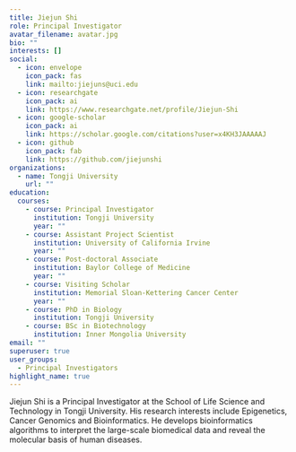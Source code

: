 ```yaml
---
title: Jiejun Shi
role: Principal Investigator
avatar_filename: avatar.jpg
bio: ""
interests: []
social:
  - icon: envelope
    icon_pack: fas
    link: mailto:jiejuns@uci.edu
  - icon: researchgate
    icon_pack: ai
    link: https://www.researchgate.net/profile/Jiejun-Shi
  - icon: google-scholar
    icon_pack: ai
    link: https://scholar.google.com/citations?user=x4KH3JAAAAAJ
  - icon: github
    icon_pack: fab
    link: https://github.com/jiejunshi
organizations:
  - name: Tongji University
    url: ""
education:
  courses:
    - course: Principal Investigator
      institution: Tongji University
      year: ""
    - course: Assistant Project Scientist
      institution: University of California Irvine
      year: ""
    - course: Post-doctoral Associate
      institution: Baylor College of Medicine
      year: ""
    - course: Visiting Scholar
      institution: Memorial Sloan-Kettering Cancer Center
      year: ""
    - course: PhD in Biology
      institution: Tongji University
    - course: BSc in Biotechnology
      institution: Inner Mongolia University
email: ""
superuser: true
user_groups:
  - Principal Investigators
highlight_name: true
---
```

Jiejun Shi is a Principal Investigator at the School of Life Science and Technology in Tongji University. His research interests include Epigenetics, Cancer Genomics and Bioinformatics. He develops bioinformatics algorithms to interpret the large-scale biomedical data and reveal the molecular basis of human diseases.
